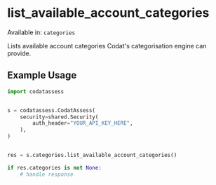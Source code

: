 # list_available_account_categories
Available in: `categories`

Lists available account categories Codat's categorisation engine can provide. 

## Example Usage
```python
import codatassess


s = codatassess.CodatAssess(
    security=shared.Security(
        auth_header="YOUR_API_KEY_HERE",
    ),
)


res = s.categories.list_available_account_categories()

if res.categories is not None:
    # handle response
```
